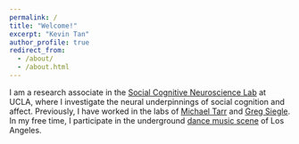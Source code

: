 ```yaml
---
permalink: /
title: "Welcome!"
excerpt: "Kevin Tan"
author_profile: true
redirect_from: 
  - /about/
  - /about.html
---
```

I am a research associate in the [Social Cognitive Neuroscience Lab](http://www.scn.ucla.edu) at UCLA, where I investigate the neural underpinnings of social cognition and affect. Previously, I have worked in the labs of [Michael Tarr](http://tarrlab.org) and [Greg Siegle](http://www.wpic.pitt.edu/research/pican/). In my free time, I participate in the underground [dance music scene](https://www.kcet.org/shows/real-scenes/episodes/los-angeles) of Los Angeles.